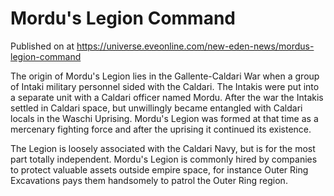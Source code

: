 # Mordu's Legion Command
Published on  at https://universe.eveonline.com/new-eden-news/mordus-legion-command

The origin of Mordu's Legion lies in the Gallente-Caldari War when a group of Intaki military personnel sided with the Caldari. The Intakis were put into a separate unit with a Caldari officer named Mordu. After the war the Intakis settled in Caldari space, but unwillingly became entangled with Caldari locals in the Waschi Uprising. Mordu's Legion was formed at that time as a mercenary fighting force and after the uprising it continued its existence.

The Legion is loosely associated with the Caldari Navy, but is for the most part totally independent. Mordu's Legion is commonly hired by companies to protect valuable assets outside empire space, for instance Outer Ring Excavations pays them handsomely to patrol the Outer Ring region.
